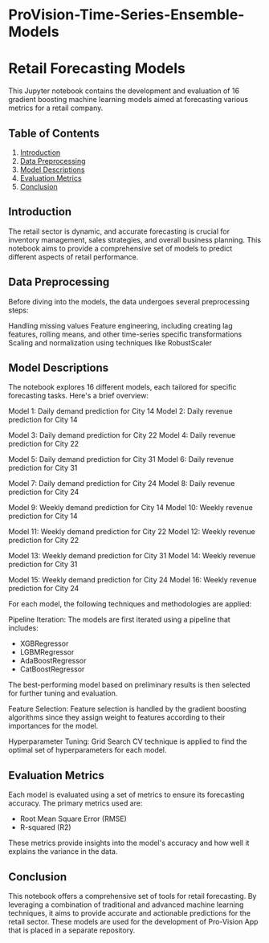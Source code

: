 # ProVision-Time-Series-Ensemble-Models
# Retail Forecasting Models
This Jupyter notebook contains the development and evaluation of 16 gradient boosting machine learning models aimed at forecasting various metrics for a retail company. 

## Table of Contents

1. [Introduction](#introduction)
2. [Data Preprocessing](#data-preprocessing)
3. [Model Descriptions](#model-descriptions)
4. [Evaluation Metrics](#evaluation-metrics)
5. [Conclusion](#conclusion)

<a id='introduction'></a>
## Introduction

The retail sector is dynamic, and accurate forecasting is crucial for inventory management, sales strategies, and overall business planning. This notebook aims to provide a comprehensive set of models to predict different aspects of retail performance.

<a id='data-preprocessing'></a>
## Data Preprocessing
Before diving into the models, the data undergoes several preprocessing steps:

Handling missing values
Feature engineering, including creating lag features, rolling means, and other time-series specific transformations
Scaling and normalization using techniques like RobustScaler

<a id='model-descriptions'></a>
## Model Descriptions
The notebook explores 16 different models, each tailored for specific forecasting tasks. Here's a brief overview:

Model 1: Daily demand prediction for City 14
Model 2: Daily revenue prediction for City 14

Model 3: Daily demand prediction for City 22
Model 4: Daily revenue prediction for City 22

Model 5: Daily demand prediction for City 31
Model 6: Daily revenue prediction for City 31

Model 7: Daily demand prediction for City 24
Model 8: Daily revenue prediction for City 24

Model 9: Weekly demand prediction for City 14
Model 10: Weekly revenue prediction for City 14

Model 11: Weekly demand prediction for City 22
Model 12: Weekly revenue prediction for City 22

Model 13: Weekly demand prediction for City 31
Model 14: Weekly revenue prediction for City 31

Model 15: Weekly demand prediction for City 24
Model 16: Weekly revenue prediction for City 24

For each model, the following techniques and methodologies are applied:

Pipeline Iteration: The models are first iterated using a pipeline that includes:

 - XGBRegressor
 - LGBMRegressor
 - AdaBoostRegressor
 - CatBoostRegressor

The best-performing model based on preliminary results is then selected for further tuning and evaluation.

Feature Selection: Feature selection is handled by the gradient boosting algorithms since they assign weight to features according to their importances for the model.

Hyperparameter Tuning: Grid Search CV technique is applied to find the optimal set of hyperparameters for each model.

<a id='evaluation-metrics'></a>
## Evaluation Metrics
Each model is evaluated using a set of metrics to ensure its forecasting accuracy. The primary metrics used are:

 - Root Mean Square Error (RMSE)
 - R-squared (R2)

These metrics provide insights into the model's accuracy and how well it explains the variance in the data.

<a id='conclusion'></a>
## Conclusion
This notebook offers a comprehensive set of tools for retail forecasting. By leveraging a combination of traditional and advanced machine learning techniques, it aims to provide accurate and actionable predictions for the retail sector.
These models are used for the development of Pro-Vision App that is placed in a separate repository.
